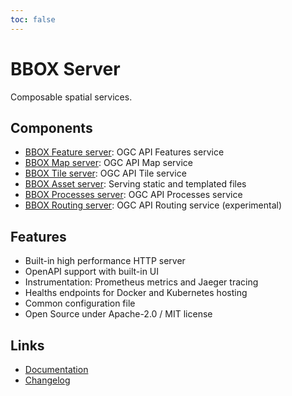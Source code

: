 ```yaml
---
toc: false
---
```


# BBOX Server

Composable spatial services.

## Components

* [BBOX Feature server](docs/feature-server/): OGC API Features service
* [BBOX Map server](docs/map-server/): OGC API Map service
* [BBOX Tile server](docs/tile-server/): OGC API Tile service
* [BBOX Asset server](docs/asset-server/): Serving static and templated files
* [BBOX Processes server](docs/processes-server/): OGC API Processes service
* [BBOX Routing server](docs/routing-server/): OGC API Routing service (experimental)

## Features

* Built-in high performance HTTP server
* OpenAPI support with built-in UI
* Instrumentation: Prometheus metrics and Jaeger tracing
* Healths endpoints for Docker and Kubernetes hosting
* Common configuration file
* Open Source under Apache-2.0 / MIT license

## Links

* [Documentation](docs)
* [Changelog](https://github.com/bbox-services/bbox/blob/main/CHANGELOG.md)
